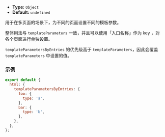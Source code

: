- **Type:** `Object`
- **Default:** `undefined`

用于在多页面的场景下，为不同的页面设置不同的模板参数。

整体用法与 `templateParameters` 一致，并且可以使用「入口名称」作为 key ，对各个页面进行单独设置。

`templateParametersByEntries` 的优先级高于 `templateParameters`，因此会覆盖 `templateParameters` 中设置的值。

### 示例

```js
export default {
  html: {
    templateParametersByEntries: {
      foo: {
        type: 'a',
      },
      bar: {
        type: 'b',
      },
    },
  },
};
```
